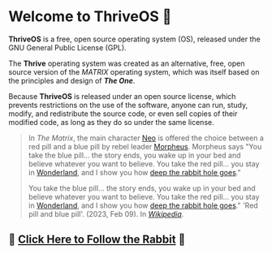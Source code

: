 # Welcome to **ThriveOS** 👋

**ThriveOS** is a free, open source operating system (OS), released under the GNU General Public License (GPL). 

The **Thrive** operating system was created as an alternative, free, open source version of the *MATRIX* operating system, which was itself based on the principles and design of ***The One***.

Because **ThriveOS** is released under an open source license, which prevents restrictions on the use of the software, anyone can run, study, modify, and redistribute the source code, or even sell copies of their modified code, as long as they do so under the same license.

> In _The Matrix_, the main character [Neo](https://en.wikipedia.org/wiki/Neo_(The_Matrix) "Neo (The Matrix)") is offered the choice between a red pill and a blue pill by rebel leader [Morpheus](https://en.wikipedia.org/wiki/Morpheus_(The_Matrix) "Morpheus (The Matrix)"). Morpheus says "You take the blue pill... the story ends, you wake up in your bed and believe whatever you want to believe. You take the red pill... you stay in [Wonderland](https://en.wikipedia.org/wiki/Alice%27s_Adventures_in_Wonderland "Alice's Adventures in Wonderland"), and I show you how [deep the rabbit hole goes](https://en.wikipedia.org/wiki/Down_the_rabbit_hole "Down the rabbit hole")."
> 
> You take the blue pill... the story ends, you wake up in your bed and believe whatever you want to believe. You take the red pill... you stay in [Wonderland](https://en.wikipedia.org/wiki/Alice%27s_Adventures_in_Wonderland "Alice's Adventures in Wonderland"), and I show you how [deep the rabbit hole goes](https://en.wikipedia.org/wiki/Down_the_rabbit_hole "Down the rabbit hole")."
> 'Red pill and blue pill'. (2023, Feb 09). In [_Wikipedia_](https://en.wikipedia.org/wiki/Red_pill_and_blue_pill#:~:text=Morpheus%20says%20%22You%20take%20the,deep%20the%20rabbit%20hole%20goes.%22). 

## 💊 [Click Here to Follow the Rabbit](https://github.com/ThriveADRIAN/THRIVE.AI/blob/main/*thrive_os.py) 🐇